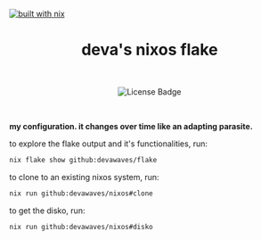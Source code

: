 [![built with nix](https://builtwithnix.org/badge.svg)](https://builtwithnix.org)

<h1 align="center">deva's nixos flake</h1>

<br>

<p align="center">
   <img src="https://img.shields.io/github/license/devawaves/nixos" alt="License Badge"/>
</p>

<br>

**my configuration. it changes over time like an adapting parasite.**

to explore the flake output and it's functionalities, run:

```sh
nix flake show github:devawaves/flake
```

to clone to an existing nixos system, run:
```sh
nix run github:devawaves/nixos#clone
```

to get the disko, run:
```sh
nix run github:devawaves/nixos#disko
```